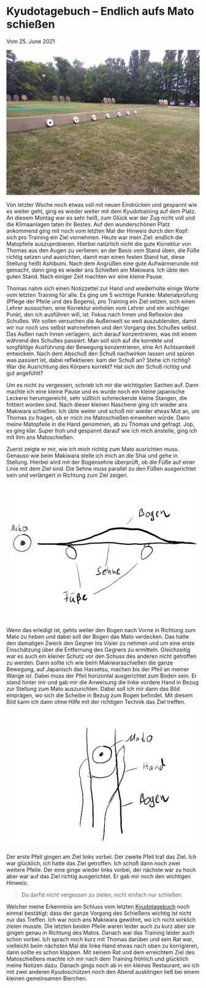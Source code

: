 # Kyudotagebuch – Endlich aufs Mato schießen
Vom 25\. June 2021

<div align=center style="text-align: center;">
    <img width="850" src="./Media/img_20180630_142045.jpg"/>
</div>

Von letzter Woche noch etwas voll mit neuen Eindrücken und gespannt wie es weiter geht, ging es wieder weiter mit dem Kyudotraining auf dem Platz. An diesem Montag war es sehr heiß, zum Glück war der Zug nicht voll und die Klimaanlagen taten ihr Bestes. Auf den wunderschönen Platz ankommend ging mit noch vom letzten Mal der Hinweis durch den Kopf: sich pro Training ein Ziel vornehmen. Heute war mein Ziel: endlich die Matopfeile auszuprobieren. Hierbei natürlich nicht die gute Korrektur von Thomas aus den Augen zu verlieren: an der Basis vom Stand üben, die Füße richtig setzen und ausrichten, damit man einen festen Stand hat, diese Stellung heißt Ashibumi. Nach dem Angrüßen eine gute Aufwärmerunde mit gemacht, dann ging es wieder ans Schießen am Makiwara. Ich übte den guten Stand. Nach einiger Zeit machten wir eine kleine Pause.

Thomas nahm sich einen Notizzettel zur Hand und wiederholte einige Worte vom letzten Training für alle. Es ging um 5 wichtige Punkte: Materialprüfung (Pflege der Pfeile und des Bogens), pro Training ein Ziel setzen, sich einen Lehrer aussuchen, eine Korrektur einholen vom Lehrer und ein wichtiger Punkt, den ich ausführen will, ist: Fokus nach Innen und Reflexion des Schußes. Wir sollen versuchen die Außenwelt so weit auszublenden, damit wir nur noch uns selbst wahrnehmen und den Vorgang des Schußes selbst. Das Außen nach Innen verlagern, sich darauf konzentrieren, was mit einem während des Schußes passiert. Man soll sich auf die korrekte und sorgfältige Ausführung der Bewegung konzentrieren, eine Art Achtsamkeit entwickeln. Nach dem Abschuß den Schuß nachwirken lassen und spüren was passiert ist, dabei reflektieren: kam der Schuß an? Stehe ich richtig? War die Ausrichtung des Körpers korrekt? Hat sich der Schuß richtig und gut angefühlt?

Um es nicht zu vergessen, schrieb ich mir die wichtigsten Sachen auf. Dann machte ich eine kleine Pause und es wurde noch ein kleine japanische Leckerei herumgereicht, sehr süßlich schmeckende kleine Stangen, die frittiert worden sind. Nach dieser kleinen Nascherei ging ich wieder ans Makiwara schießen. Ich übte weiter und schoß mir wieder etwas Mut an, um Thomas zu fragen, ob er mich ins Matoschießen einweihen würde. Dann meine Matopfeile in die Hand genommen, ab zu Thomas und gefragt. Jop, es ging klar. Super froh und gespannt darauf wie ich mich anstelle, ging ich mit ihm ans Matoschießen.

Zuerst zeigte er mir, wie ich mich richtig zum Mato ausrichten muss. Genauso wie beim Makiwara stelle ich mich an die Shai und gehe in Stellung. Hierbei wird mit der Bogensehne überprüft, ob die Füße auf einer Linie mit dem Ziel sind. Die Sehne muss parallel zu den Füßen ausgerichtet sein und verlängert in Richtung zum Ziel zeigen.

<div align=center style="text-align: center;">
    <img width="550" src="./Media/ausrichtung.png"/>
</div>

Wenn das erledigt ist, gehts weiter den Bogen nach Vorne in Richtung zum Mato zu heben und dabei soll der Bogen das Mato verdecken. Das hatte den damaligen Zweck den Gegner ins Visier zu nehmen und um eine erste Einschätzung über die Entfernung des Gegners zu ermitteln. Gleichzeitig war es auch ein kleiner Schutz vor den Schuss des anderen nicht getroffen zu werden. Dann sollte ich wie beim Makiwaraschießen die ganze Bewegung, auf Japanisch das Hassetsu, machen bis der Pfeil an meiner Wange ist. Dabei muss der Pfeil horizontal ausgerichtet zum Boden sein. Er stand hinter mir und gab mir die Anweisung die linke vordere Hand in Bezug zur Stellung zum Mato auszurichten. Dabei soll ich mir dann das Bild einprägen, wo sich die Scheibe in Bezug zum Bogen befindet. Mit diesem Bild kann ich dann ohne Hilfe mit der richtigen Technik das Ziel treffen.

<div align=center style="text-align: center;">
    <img width="550" src="./Media/bogen-mato-ziel.png"/>
</div>

Der erste Pfeil gingen am Ziel links vorbei. Der zweite Pfeil traf das Ziel. Ich war glücklich, ich hatte das Ziel getroffen. Ich schoß dann noch zwei weitere Pfeile. Der eine ginge wieder links vorbei, der nächste war zu hoch aber war auf das Ziel richtig ausgerichtet. Er gab mir noch den wichtigen Hinweis:

> Du darfst nicht vergessen zu zielen, nicht einfach nur schießen.

Welcher meine Erkenntnis am Schluss vom letzten [Kyudotagebuch](Blog/Kyudotagebuch_-_Ein_Neubeginn.md) noch einmal bestätigt: dass der ganze Vorgang des Schießens wichtig ist nicht nur das Treffen. Ich war noch ans Makiwara gewöhnt, wo ich nicht wirklich zielen musste. Die letzten beiden Pfeile waren leider auch zu kurz aber sie gingen genau in Richtung des Matos. Danach war das Training leider auch schon vorbei. Ich sprach noch kurz mit Thomas darüber und sein Rat war, vielleicht beim nächsten Mal die linke Hand etwas nach oben zu korrigieren, dann sollte es schon klappen. Mit seinem Rat und dem erreichtem Ziel des Matoschießens machte ich mir nach dem Training fröhlich und glücklich meine Notizen dazu. Danach gings noch ab in ein kleines Restaurant, wo ich mit zwei anderen Kyudoschützen noch den Abend ausklingen ließ bei einem kleinen gemeinsamen Bierchen.


